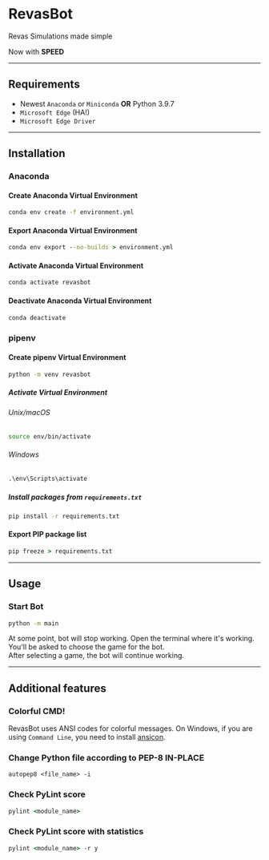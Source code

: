 # RevasBot

Revas Simulations made simple

Now with **SPEED**

***

## Requirements

* Newest `Anaconda` or `Miniconda` **OR** Python 3.9.7
* `Microsoft Edge` (HA!)
* `Microsoft Edge Driver`

***

## Installation

### Anaconda

#### Create Anaconda Virtual Environment

```cmd
conda env create -f environment.yml
```

#### Export Anaconda Virtual Environment

```cmd
conda env export --no-builds > environment.yml
```

#### Activate Anaconda Virtual Environment

```cmd
conda activate revasbot
```

#### Deactivate Anaconda Virtual Environment

```cmd
conda deactivate
```

### pipenv

#### Create pipenv Virtual Environment

```cmd
python -m venv revasbot
```

##### Activate Virtual Environment

###### Unix/macOS

```bash
source env/bin/activate
```

###### Windows

```cmd
.\env\Scripts\activate
```

##### Install packages from `requirements.txt`

```cmd
pip install -r requirements.txt
```

#### Export PIP package list

```cmd
pip freeze > requirements.txt
```

***

## Usage

### Start Bot

```cmd
python -m main
```

At some point, bot will stop working.
Open the terminal where it's working.
You'll be asked to choose the game for the bot.  
After selecting a game, the bot will continue working.

***

## Additional features

### Colorful CMD!
RevasBot uses ANSI codes for colorful messages.
On Windows, if you are using `Command Line`,
you need to install [ansicon](https://github.com/adoxa/ansicon/).

### Change Python file according to PEP-8 **IN-PLACE**

```
autopep8 <file_name> -i
```

### Check PyLint score

```cmd
pylint <module_name>
```

### Check PyLint score with statistics

```cmd
pylint <module_name> -r y
```

